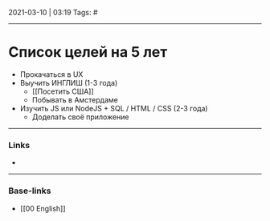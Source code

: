 2021-03-10 | 03:19
Tags: #
___

# Список целей на 5 лет
- Прокачаться в UX
- Выучить ИНГЛИШ (1-3 года)
	- [[Посетить США]]
	- Побывать в Амстердаме
- Изучить JS или NodeJS + SQL / HTML / CSS (2-3 года)
	- Доделать своё приложение


___
### Links
- 

___
### Base-links
- [[00 English]]

